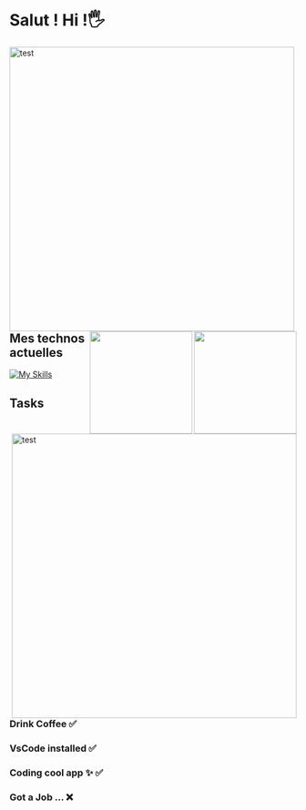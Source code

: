 # Salut ! Hi !🖐 

<img align="left" alt="test" align="left" width="500px" src="https://mir-s3-cdn-cf.behance.net/project_modules/1400/8097a249957671.5a0c078a19ac4.gif" />

<a href="https://github.com/AVS1508">
  <img height="180em" align="right" src="https://github-readme-stats.vercel.app/api?username=JulienSuan&theme=algolia&show_icons=true" />
  <img height="180em" align="right"src="https://github-readme-stats.vercel.app/api/top-langs/?username=JulienSuan&theme=algolia&layout=compact" />
</a>

<br />
<br />
<br />
<br />
<br />
<br />
<br />
<br />
<br />
<br />
<br />
<br />
<br />
<br />
<br />
<br />
<br />
<br />

## Mes technos actuelles

[![My Skills](https://skills.thijs.gg/icons?i=html,css,tailwind,js,react,git,jquery,nodejs)](https://skills.thijs.gg)
<img align="right" alt="test" align="left" width="500px" src="https://cdn.shopify.com/s/files/1/0003/8263/1983/files/breath_of_the_wild_pixel_art_1024x1024.gif?v=1588595336" />
## Tasks
### Drink Coffee ✅
### VsCode installed ✅
### Coding cool app ✨ ✅
### Got a Job ... ❌

